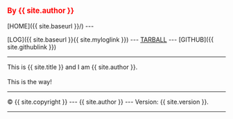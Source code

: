 ---
---
<span style="color:red; font-weight:bold; font-size:larger;">By {{ site.author }}</span>
<br><br>
[HOME]({{ site.baseurl }}/) ---
<!-- [LINKS]({{ site.baseurl }}/LINKS/) --- -->
<!-- [TIPS]({{ site.baseurl }}/TIPS/) --- -->
[LOG]({{ site.baseurl }}{{ site.myloglink }}) ---
[TARBALL](SandBox/emilyrumia.tar.xz) ---
[GITHUB]({{ site.githublink }})
<br>
<hr>
This is {{ site.title }} and I am {{ site.author }}.
<br><br>
This is the way!
<br>
<hr>
&copy; {{ site.copyright }} --- {{ site.author }} --- Version: {{ site.version }}.
<hr>
<br>
